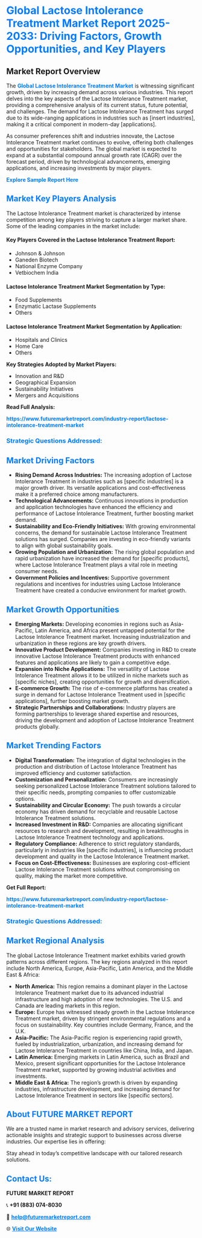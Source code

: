 <h1 style="color: #007BFF;">Global Lactose Intolerance Treatment Market Report 2025-2033: Driving Factors, Growth Opportunities, and Key Players</h1>

<section id="overview">
<h2>Market Report Overview</h2>
<p>The <a href="https://www.futuremarketreport.com/industry-report/lactose-intolerance-treatment-market" style="color: #007BFF; text-decoration: none;"><strong>Global Lactose Intolerance Treatment Market</strong></a> is witnessing significant growth, driven by increasing demand across various industries. This report delves into the key aspects of the Lactose Intolerance Treatment market, providing a comprehensive analysis of its current status, future potential, and challenges. The demand for Lactose Intolerance Treatment has surged due to its wide-ranging applications in industries such as [insert industries], making it a critical component in modern-day [applications].</p>
<p>As consumer preferences shift and industries innovate, the Lactose Intolerance Treatment market continues to evolve, offering both challenges and opportunities for stakeholders. The global market is expected to expand at a substantial compound annual growth rate (CAGR) over the forecast period, driven by technological advancements, emerging applications, and increasing investments by major players.</p>
</section>

<section id="overview">
<p><a href="https://www.futuremarketreport.com/request-sample/reportId=76989" style="color: #007BFF; text-decoration: none;"><strong>Explore Sample Report Here</strong></a></p>
</section>

<section id="key-players">
<h2 style="color: #007BFF;">Market Key Players Analysis</h2>
<p>The Lactose Intolerance Treatment market is characterized by intense competition among key players striving to capture a larger market share. Some of the leading companies in the market include:</p>
<h4>Key Players Covered in the Lactose Intolerance Treatment Report:</h4>
<ul><li>Johnson &amp; Johnson</li><li>Ganeden Biotech</li><li>National Enzyme Company</li><li>Vetbiochem India</li></ul>
<h4>Lactose Intolerance Treatment Market Segmentation by Type:</h4>
<ul><li>Food Supplements</li><li>Enzymatic Lactase Supplements</li><li>Others</li></ul>

<h4>Lactose Intolerance Treatment Market Segmentation by Application:</h4>
<ul><li>Hospitals and Clinics</li><li>Home Care</li><li>Others</li></ul>
<p><strong>Key Strategies Adopted by Market Players:</strong></p>
<ul>
<li>Innovation and R&D</li>
<li>Geographical Expansion</li>
<li>Sustainability Initiatives</li>
<li>Mergers and Acquisitions</li>
</ul>
</section>

<section>
<p><strong>Read Full Analysis: </strong></p><a href="https://www.futuremarketreport.com/industry-report/lactose-intolerance-treatment-market" style="color: #007BFF; text-decoration: none;"><strong>https://www.futuremarketreport.com/industry-report/lactose-intolerance-treatment-market</strong></a>
<h3 style="color: #007BFF;">Strategic Questions Addressed:</h3>
</section>

<section id="driving-factors">
<h2 style="color: #007BFF;">Market Driving Factors</h2>
<ul>
<li><strong>Rising Demand Across Industries:</strong> The increasing adoption of Lactose Intolerance Treatment in industries such as [specific industries] is a major growth driver. Its versatile applications and cost-effectiveness make it a preferred choice among manufacturers.</li>
<li><strong>Technological Advancements:</strong> Continuous innovations in production and application technologies have enhanced the efficiency and performance of Lactose Intolerance Treatment, further boosting market demand.</li>
<li><strong>Sustainability and Eco-Friendly Initiatives:</strong> With growing environmental concerns, the demand for sustainable Lactose Intolerance Treatment solutions has surged. Companies are investing in eco-friendly variants to align with global sustainability goals.</li>
<li><strong>Growing Population and Urbanization:</strong> The rising global population and rapid urbanization have increased the demand for [specific products], where Lactose Intolerance Treatment plays a vital role in meeting consumer needs.</li>
<li><strong>Government Policies and Incentives:</strong> Supportive government regulations and incentives for industries using Lactose Intolerance Treatment have created a conducive environment for market growth.</li>
</ul>
</section>

<section id="growth-opportunities">
<h2 style="color: #007BFF;">Market Growth Opportunities</h2>
<ul>
<li><strong>Emerging Markets:</strong> Developing economies in regions such as Asia-Pacific, Latin America, and Africa present untapped potential for the Lactose Intolerance Treatment market. Increasing industrialization and urbanization in these regions are key growth drivers.</li>
<li><strong>Innovative Product Development:</strong> Companies investing in R&D to create innovative Lactose Intolerance Treatment products with enhanced features and applications are likely to gain a competitive edge.</li>
<li><strong>Expansion into Niche Applications:</strong> The versatility of Lactose Intolerance Treatment allows it to be utilized in niche markets such as [specific niches], creating opportunities for growth and diversification.</li>
<li><strong>E-commerce Growth:</strong> The rise of e-commerce platforms has created a surge in demand for Lactose Intolerance Treatment used in [specific applications], further boosting market growth.</li>
<li><strong>Strategic Partnerships and Collaborations:</strong> Industry players are forming partnerships to leverage shared expertise and resources, driving the development and adoption of Lactose Intolerance Treatment products globally.</li>
</ul>
</section>

<section id="trending-factors">
<h2 style="color: #007BFF;">Market Trending Factors</h2>
<ul>
<li><strong>Digital Transformation:</strong> The integration of digital technologies in the production and distribution of Lactose Intolerance Treatment has improved efficiency and customer satisfaction.</li>
<li><strong>Customization and Personalization:</strong> Consumers are increasingly seeking personalized Lactose Intolerance Treatment solutions tailored to their specific needs, prompting companies to offer customizable options.</li>
<li><strong>Sustainability and Circular Economy:</strong> The push towards a circular economy has driven demand for recyclable and reusable Lactose Intolerance Treatment solutions.</li>
<li><strong>Increased Investment in R&D:</strong> Companies are allocating significant resources to research and development, resulting in breakthroughs in Lactose Intolerance Treatment technology and applications.</li>
<li><strong>Regulatory Compliance:</strong> Adherence to strict regulatory standards, particularly in industries like [specific industries], is influencing product development and quality in the Lactose Intolerance Treatment market.</li>
<li><strong>Focus on Cost-Effectiveness:</strong> Businesses are exploring cost-efficient Lactose Intolerance Treatment solutions without compromising on quality, making the market more competitive.</li>
</ul>
</section>

<section>
<p><strong>Get Full Report: </strong></p><a href="https://www.futuremarketreport.com/industry-report/lactose-intolerance-treatment-market" style="color: #007BFF; text-decoration: none;"><strong>https://www.futuremarketreport.com/industry-report/lactose-intolerance-treatment-market</strong></a>
<h3 style="color: #007BFF;">Strategic Questions Addressed:</h3>
</section>


<section id="regional-analysis">
<h2 style="color: #007BFF;">Market Regional Analysis</h2>
<p>The global Lactose Intolerance Treatment market exhibits varied growth patterns across different regions. The key regions analyzed in this report include North America, Europe, Asia-Pacific, Latin America, and the Middle East & Africa:</p>
<ul>
<li><strong>North America:</strong> This region remains a dominant player in the Lactose Intolerance Treatment market due to its advanced industrial infrastructure and high adoption of new technologies. The U.S. and Canada are leading markets in this region.</li>
<li><strong>Europe:</strong> Europe has witnessed steady growth in the Lactose Intolerance Treatment market, driven by stringent environmental regulations and a focus on sustainability. Key countries include Germany, France, and the U.K.</li>
<li><strong>Asia-Pacific:</strong> The Asia-Pacific region is experiencing rapid growth, fueled by industrialization, urbanization, and increasing demand for Lactose Intolerance Treatment in countries like China, India, and Japan.</li>
<li><strong>Latin America:</strong> Emerging markets in Latin America, such as Brazil and Mexico, present significant opportunities for the Lactose Intolerance Treatment market, supported by growing industrial activities and investments.</li>
<li><strong>Middle East & Africa:</strong> The region’s growth is driven by expanding industries, infrastructure development, and increasing demand for Lactose Intolerance Treatment in sectors like [specific sectors].</li>
</ul>
</section>

<footer>
<h2 style="color: #007BFF;">About FUTURE MARKET REPORT</h2>
<p>We are a trusted name in market research and advisory services, delivering actionable insights and strategic support to businesses across diverse industries. Our expertise lies in offering:</p>

<p>Stay ahead in today’s competitive landscape with our tailored research solutions.</p>

<h2 style="color: #007BFF;">Contact Us:</h2>
<p><strong>FUTURE MARKET REPORT</strong></p>
<p>📞 <strong>+91 (883) 074-8030</strong></p>
<p>📧 <strong><a href="mailto:help@futuremarketreport.com" style="color: #007BFF;">help@futuremarketreport.com</a></strong></p>
<p>🌐 <strong><a href="https://www.futuremarketreport.com/" style="color: #007BFF;">Visit Our Website</a></strong></p>
</footer>